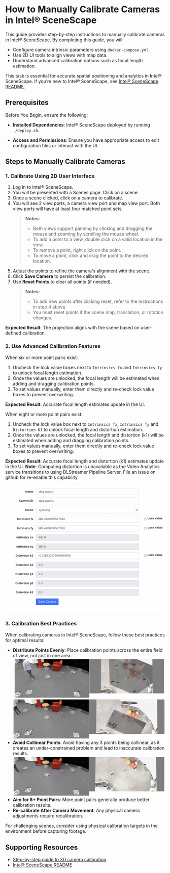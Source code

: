 # How to Manually Calibrate Cameras in Intel® SceneScape

This guide provides step-by-step instructions to manually calibrate cameras in Intel® SceneScape. By completing this guide, you will:

- Configure camera intrinsic parameters using `docker-compose.yml`.
- Use 2D UI tools to align views with map data.
- Understand advanced calibration options such as focal length estimation.

This task is essential for accurate spatial positioning and analytics in Intel® SceneScape. If you’re new to Intel® SceneScape, see [Intel® SceneScape README](https://github.com/open-edge-platform/scenescape/blob/main/README.md).

## Prerequisites

Before You Begin, ensure the following:

- **Installed Dependencies**: Intel® SceneScape deployed by running `./deploy.sh`.

- **Access and Permissions**: Ensure you have appropriate access to edit configuration files or interact with the UI.

## Steps to Manually Calibrate Cameras

### 1. Calibrate Using 2D User Interface

1. Log in to Intel® SceneScape.
2. You will be presented with a Scenes page. Click on a scene.
3. Once a scene clicked, click on a camera to calibrate.
4. You will see 2 view ports, a camera view port and map view port. Both view ports will have at least four matched point sets.
   > **Notes:**
   >
   > - Both views support panning by clicking and dragging the mouse and zooming by scrolling the mouse wheel.
   > - To add a point to a view, double click on a valid location in the view.
   > - To remove a point, right click on the point.
   > - To move a point, click and drag the point to the desired location.
5. Adjust the points to refine the camera's alignment with the scene.
6. Click **Save Camera** to persist the calibration.
7. Use **Reset Points** to clear all points (if needed).
   > **Notes:**
   >
   > - To add new points after clicking reset, refer to the instructions in step 4 above.
   > - You must reset points if the scene map, translation, or rotation changes.

**Expected Result**: The projection aligns with the scene based on user-defined calibration.

### 2. Use Advanced Calibration Features

When six or more point pairs exist:

1. Uncheck the lock value boxes next to `Intrinsics fx` and `Intrinsics fy` to unlock focal length estimation.
2. Once the values are unlocked, the focal length will be estimated when adding and dragging calibration points.
3. To set values manually, enter them directly and re-check lock value boxes to prevent overwriting.

**Expected Result**: Accurate focal length estimates update in the UI.

When eight or more point pairs exist:

1. Uncheck the lock value box next to `Intrinsics fx`, `Intrinsics fy` and `Distortion K1` to unlock focal length and distortion estimation.
2. Once the values are unlocked, the focal length and distortion (k1) will be estimated when adding and dragging calibration points.
3. To set values manually, enter them directly and re-check lock value boxes to prevent overwriting.

**Expected Result**: Accurate focal length and distortion (k1) estimates update in the UI.
**Note**: Computing distortion is unavailable as the Video Analytics service transitions to using DLStreamer Pipeline Server. File an issue on github for re-enable this capability.

![Computed Camera Intrinsics](images/ui/camera-intrinsics.png)

### 3. Calibration Best Practices

When calibrating cameras in Intel® SceneScape, follow these best practices for optimal results:

- **Distribute Points Evenly**: Place calibration points across the entire field of view, not just in one area.
  ![Evenly Distributed Calibration Points](images/ui/goodcalibpoints.png)
  ![Poorly Distributed Calibration Points](images/ui/poorlydistributed.png)
- **Avoid Collinear Points**: Avoid having any 3 points being collinear, as it creates an under-constrained problem and lead to inaccurate calibration results.
  ![Collinear Calibration Points](images/ui/collinearpoints.png)
- **Aim for 8+ Point Pairs**: More point pairs generally produce better calibration results.
- **Re-calibrate After Camera Movement**: Any physical camera adjustments require recalibration.

For challenging scenes, consider using physical calibration targets in the environment before capturing footage.

## Supporting Resources

- [Step-by-step guide to 3D camera calibration](How-to-use-3D-UI.md#step-3-calibrate-the-camera)
- [Intel® SceneScape README](https://github.com/open-edge-platform/scenescape/blob/main/README.md)

